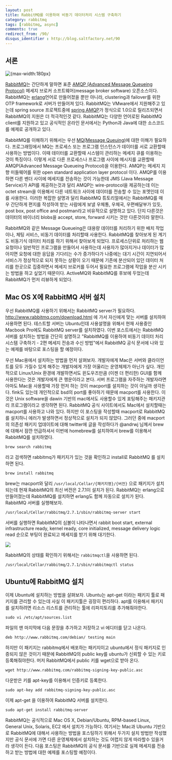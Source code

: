```yaml
---
layout: post
title: RabbitMQ를 이용하여 비동기 데이터처리 시스템 구축하기
category: rabbitmq
tags: [rabbitmq, async]
comments: true
redirect_from: /90/
disqus_identifier : http://blog.saltfactory.net/90
---
```


## 서론

![{max-width:180px}](http://hbn-blog-assets.s3.amazonaws.com/saltfactory/images/08ce2e6f-1119-4f85-ba5f-cac72dedae29)

[RabbitMQ](http://www.rabbitmq.com)는 간단하게 말하면 표준 [AMQP (Advanced Message Queueing Protocol)](http://www.amqp.org) 메세지 브로커 소프트웨어(message broker software) 오픈소스이다. RabbitMQ는 [erlang](http://www.erlang.org)언어로 만들어졌을 뿐만 아니라, clustering과 failover를 위한 OTP framework로 서버가 만들어져 있다. RabbitMQ는 VMware에서 지원해주고 있는데 spring source 프로젝트중에 [spring AMQP](http://projects.spring.io/spring-amqp/)가 정식으로 1.0으로 릴리즈되면서 RabbitMQ의 지원은 더 적극적인것 같다. RabbitMQ는 다양한 언어로된 RabbitMQ client를 지원하고 있고 공식적인 온라인 문서에서는 Python과 Java에 대한 소스코드를 예제로 공개하고 있다.

RabbitMQ를 이해하기 위해서는 우선 [MQ(Message Queuing)](http://en.wikipedia.org/wiki/Message_queue)에 대한 이해가 필요하다. 프로그래밍에서 MQ는 프로세스 또는 프로그램 인스턴스가 데이터를 서로 교환할때 사용하는 방법이다. 이때 데이터를 교환할때 시스템이 관리하는 메세지 큐를 이용하는 것이 특징이다. 이렇게 서로 다른 프로세스나 프로그램 사이에 메시지를 교환할때 AMQP(Advanced Message Queueing Protocol)을 이용한다. AMQP는 메세지 지향 미들웨어를 위한 open standard application layer protocol 이다. AMQP를 이용하면 다른 벤더 사이에 메세지를 전송하는 것이 가능한데 JMS (Java Message Service)가 API를 제공하는것과 달리 AMQP는 wire-protocol을 제공하는데 이는 octet stream을 이용해서 다른 네트워크 사이에 데이터를 전송할 수 있는 포멧인데 이를 사용한다. 이러한 복잡한 설명과 달리 RabbitMQ 튜토리얼에서는 RabbitMQ를 매우 간단하게 편지를 작성하여 받는 사람에게 보낼 우체통, 우체국, 우편배달부가 있듯,  post box, post office and postman라고 비유적으로 설명하고 있다. 단지 다른것은 데이터의 바이너리 blobs을 accept, store, forward 시키는 것만 다른것이라 말한다.

RabbitMQ와 같은 Message Queueing은 대용량 데이터를 처리하기 위한 배치 작업이나, 체팅 서비스, 비동기 데이터를 처리할때 사용한다. RabbitMQ를 찾아보게 된 계기도 비동기식 데이터 처리를 하기 위해서 찾아보게 되었다. 프로세스단위로 처리하는 웹 요청이나 일반적인 프로그램을 만들어서 사용하는데 사용자가 많아지거나 데이터가 많아지면 요청에 대한 응답을 기다리는 수가 증가하다가 나중에는 대기 시간이 지연되어서 서비스가 정상적으로 되지 못하는 상황이 오기 때문에 기존에 분산되어 있던 데이터 처리를 한곳으로 집중하면서 메세지 브로커를 두어서 필요한 프로그램에 작업을 분산 시키는 방법을 하고 싶었기 때문이다. ActiveMQ와 RabbitMQ를 후보에 두었는데 RabbitMQ가 먼저 리뷰하게 되었다.

<!--more-->

## Mac OS X에 RabbitMQ 서버 설치

우선 RabbitMQ를 사용하기 위해서는 RabbitMQ server가 필요하다. http://www.rabbitmq.com/download.html 에 가서 자신에게 맞는 서버를 설치하여 사용하면 된다. 테스트할 서버는 Ubuntu인데 사용설명을 위해서 현재 사용중인 Macbook Pro에도 RabbitMQ server를 설치하였다. 이번 포스트에서는 RabbitMQ 서버를 설치하는 방법을 간단히 설명하고 "RabbitMQ를 이용하여 비동기 데이터 처리 시스템 구축하기 - 2편 메세지 전송과 수신 방법"에서 RabbitMQ 공식 문서에 나와 있는 예제를 바탕으로 포스팅을 할 예정이다.

우선 Mac용에서 설치하는 방법을 먼저 살펴보자. 개발자에게 Mac은 서버와 클라이언트를 모두 가질수 있게 해주는 개발자에게 가장 어울리는 운영체제가 아닌가 싶다. 개인적으로 Linux/Unix 환경에 개발하면서도 윈도우즈만큼 (이젠 더 편리한) GUI를 함께 사용한다는 것은 개발자에게 큰 행운이라고 본다. 서버 프로그램을 자주하는 개발자라면 아마도 Mac을 사용할때 가장 먼저 하는 것이 macport를 설치하는 것이 아닐까 생각든다. fink도 있는데 개인적으로 bsd의 port를 좋아하기 때문에 macport를 사용한다. 이것은 Unix software을 dawin 기반의 mac에서도 사용할수 있게 포팅해주는 패키지관리 프로그램이라고 생각하면 된다. RabbitMQ 공식 사이트에서도 Mac에서 설치할때는 macport를 사용하고 나와 있다. 하지만 이 포스팅을 작성할때 macport로 RabbitMQ를 설치하니 에러가 발생하면서 정상적으로 설치가 되지 않았다. 그러던 중에 macport의 의존성 패키지 업데이트에 대해 twitter에 글을 작성하다가 @andrwj 님께서 brew에 대해서 잠깐 언급하셔서 이번에 homebrew를 설치하여서 brew를 이용해서 RabbitMQ를 설치하였다.

```
brew search rabbitmq
```

라고 검색하면 rabbitmq가 패키지가 있는 것을 확인하고 install로 RabbitMQ 를 설치하면 된다.

```
brew install rabbitmq
```

brew는 macport와 달리 `/usr/local/Cellar/{패키지명}/{버전}` 으로 패키지가 설치되는데 현재 RabbitMQ의 최신 버전은 2.7.1이 설치가 된다. RabbitMQ는 erlang으로 만들어졌는데 RabbitMQ를 설치하면 erlang도 함께 자동으로 설치가 된다. RabbitMQ 서버를 실행해보자.

```
/usr/local/Cellar/rabbitmq/2.7.1/sbin/rabbitmq-server start
```

서버를 실행하면 RabbitMQ의 심볼이 나타나면서 rabbit boot start, external infrastructure ready, kernel ready, core initialized, message delivery logic read 순으로 부팅이 완료되고 메세지를 받기 위해 대기한다.

![](http://hbn-blog-assets.s3.amazonaws.com/saltfactory/images/ade5c010-e308-401d-bc48-364cfc70d2ae)

RabbitMQ의 상태를 확인하기 위해서는 `rabbitmqctl`을 사용하면 된다.

```
/usr/local/Cellar/rabbitmq/2.7.1/sbin/rabbitmqctl status
```

## Ubuntu에 RabbitMQ 설치

이제 Ubuntu에 설치하는 방법을 살펴보자. Ubuntu는 apt-get 이라는 패키지 툴로 패키지를 관리할 수 있는데 사실 이 패키지툴은 굉장히 편리하다. apt를 이용해서 패키지를 설치하려면 리소스 리스트를 관리하는 툴에 리파지토리를 추가해줘야한다.

```
sudo vi /etc/apt/sources.list
```

파일의 맨 마지막에 다음 문장을 추가하고 저장하고 vi 에디터를 닫고 나온다.

```
deb http://www.rabbitmq.com/debian/ testing main
```

하지만 이 패키지는 rabbitmq에서 배포하는 패키지이고 ubuntu에서 정식 패키지로 인증되지 않은 것이기 때문에 RabbitMQ의 public key를 ubuntu가 신뢰할 수 있는 키로 등록해줘야한다. 머저 RabbitMQ에서 public 키를 wget으로 받아 온다.

```
wget http://www.rabbitmq.com/rabbitmq-signing-key-public.asc
```

다운받은 키를 apt-key를 이용해서 인증키로 등록한다.

```
sudo apt-key add rabbitmq-signing-key-public.asc
```

이제 apt-get 을 이용하여 RabbitMQ 서버를 설치한다.

```
sudo apt-get install rabbitmq-server
```

RabbitMQ는 공식적으로 Mac OS X, Debian/Ubuntu, RPM-based Linux, General Unix, Solaris, EC2 에서 설치가 가능하다. 여기서는 Mac과 Ubuntu 기반으로 RabbitMQ에 대해서 사용하는 방법을 포스팅하기 위해서 두가지 설치 방법만 작성했지만 공식 문서에 가면 다른 운영체제에서 설치하는 것도 어렵지 않게 따라할수 있을거라 생각이 든다. 다음 포스팅은 RabbitMQ의 공식 문서를 기반으로 실제 메세지를 전송하고 받는 방법에 대한 예제를 포스팅할 예정이다.

